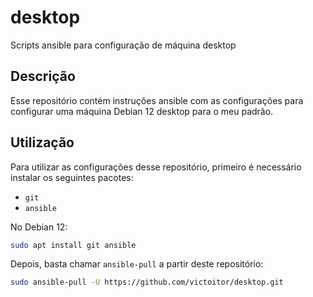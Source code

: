 # desktop
Scripts ansible para configuração de máquina desktop

## Descrição

Esse repositório contém instruções ansible com as configurações para configurar uma máquina Debian 12 desktop para o meu padrão.

## Utilização

Para utilizar as configurações desse repositório, primeiro é necessário instalar
os seguintes pacotes:
  - `git`
  - `ansible`

No Debian 12:

```sh
sudo apt install git ansible
```

Depois, basta chamar `ansible-pull` a partir deste repositório:

```sh
sudo ansible-pull -U https://github.com/victoitor/desktop.git
```
